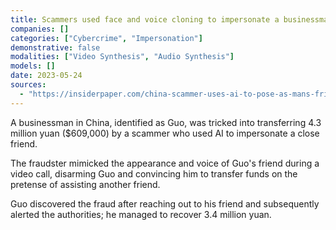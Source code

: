 ```yaml
---
title: Scammers used face and voice cloning to impersonate a businessman's friend, stealing 4.3 million yuan
companies: []
categories: ["Cybercrime", "Impersonation"]
demonstrative: false
modalities: ["Video Synthesis", "Audio Synthesis"]
models: []
date: 2023-05-24
sources:
  - "https://insiderpaper.com/china-scammer-uses-ai-to-pose-as-mans-friend-steal-millions/"
---
```


A businessman in China, identified as Guo, was tricked into transferring 4.3 million yuan ($609,000) by a scammer who used AI to impersonate a close friend.

The fraudster mimicked the appearance and voice of Guo's friend during a video call, disarming Guo and convincing him to transfer funds on the pretense of assisting another friend.

Guo discovered the fraud after reaching out to his friend and subsequently alerted the authorities; he managed to recover 3.4 million yuan.